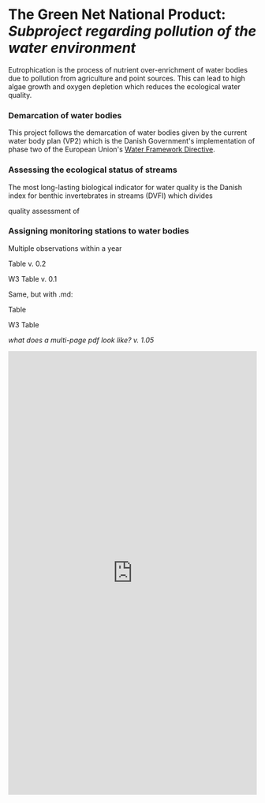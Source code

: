 # The Green Net National Product: *Subproject regarding pollution of the water environment*

Eutrophication is the process of nutrient over-enrichment of water bodies due to pollution from agriculture and point sources. This can lead to high algae growth and oxygen depletion which reduces the ecological water quality.




### Demarcation of water bodies

This project follows the demarcation of water bodies given by the current water body plan (VP2) which is the Danish Government's implementation of phase two of the European Union's [Water Framework Directive](https://ec.europa.eu/environment/water/water-framework/).


### Assessing the ecological status of streams

The most long-lasting biological indicator for water quality is the Danish index for benthic invertebrates in streams (DVFI) which divides

quality assessment of



### Assigning monitoring stations to water bodies

Multiple observations within a year

Table v. 0.2
<html>
  <head>
    <script src="jquery.js"></script>
    <script>
    $(function(){
      $("#includedContent").load("https://github.com/thornoe/GNNP/raw/master/gis/data/streams_stats.html");
    });
    </script>
  </head>

  <body>
     <div id="includedContent"></div>
  </body>
</html>

W3 Table v. 0.1
<div w3-include-html="https://github.com/thornoe/GNNP/raw/master/gis/data/streams_stats.html"></div>

Same, but with .md:

Table
<html>
  <head>
    <script src="jquery.js"></script>
    <script>
    $(function(){
      $("#includedContent").load("https://github.com/thornoe/GNNP/raw/master/gis/data/streams_stats.md");
    });
    </script>
  </head>

  <body>
     <div id="includedContent"></div>
  </body>
</html>

W3 Table
<div w3-include-html="https://github.com/thornoe/GNNP/raw/master/gis/data/streams_stats.md"></div>

*what does a multi-page pdf look like? v. 1.05*

<iframe src="https://docs.google.com/gview?url=https://github.com/thornoe/gnnp/raw/master/gis/Elforsyningens_nettariffer_og_priser_2018.pdf&embedded=true" style="width:100%; height:900px;" seamless frameborder="0" scrolling="no"></iframe>
